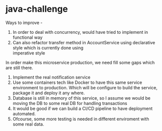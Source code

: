 # java-challenge

Ways to improve - 

1.  In order to deal with concurrency, would have tried to implement in functional way
2.  Can also refactor transfer method in AccountService using declarative style which is currently done using     
    imperative style

In order make this microservice production, we need fill some gaps which are still there.

1.  Implement the real notification service
2.  Use some containers tech like Docker to have this same service environment to production. Which will be configure to build the service, package it and deploy it any where.
3.  Database is still in memory of this service, so I assume we would be moving the DB to some real DB for handling               transactions
4.  It would be good if we can build a CI/CD pipeline to have deployment automated.
5.  Ofcourse, some more testing is needed in different enviroment with some real data.
